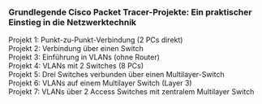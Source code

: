 ### Grundlegende Cisco Packet Tracer-Projekte: Ein praktischer Einstieg in die Netzwerktechnik
Projekt 1: Punkt-zu-Punkt-Verbindung (2 PCs direkt)     
Projekt 2: Verbindung über einen Switch           
Projekt 3: Einführung in VLANs (ohne Router)       
Projekt 4: VLANs mit 2 Switches (8 PCs)             
Projekt 5: Drei Switches verbunden über einen Multilayer-Switch       
Projekt 6: VLANs auf einem Multilayer Switch (Layer 3)                 
Projekt 7: VLANs über 2 Access Switches mit zentralem Multilayer Switch
